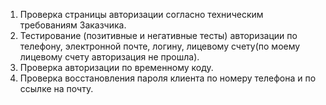 1. Проверка страницы авторизации согласно техническим требованиям Заказчика. 
2. Тестирование (позитивные и негативные тесты) авторизации по телефону, электронной почте, логину, лицевому счету(по моему лицевому счету авторизация не прошла).
3. Проверка авторизации по временному коду.
4. Проверка восстановления пароля клиента по номеру телефона и по ссылке на почту.
